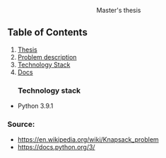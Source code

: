 <p style="text-align:center">  Master's thesis </p> 

## Table of Contents
1.  [Thesis](#Thesis)
2.  [Problem description](#Problem_description)
3.  [Technology Stack](#Technology_Stack)
4.  [Docs](#Docs)
    ### Technology stack
* Python 3.9.1

### Source: 
* https://en.wikipedia.org/wiki/Knapsack_problem
* https://docs.python.org/3/

